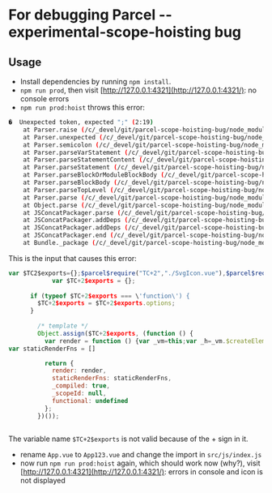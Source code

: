 # For debugging Parcel --experimental-scope-hoisting bug

## Usage

* Install dependencies by running `npm install`.
* `npm run prod`, then visit [http://127.0.0.1:4321](http://127.0.0.1:4321/): no console errors
* `npm run prod:hoist` throws this error:

```bash
�  Unexpected token, expected ";" (2:19)
    at Parser.raise (/c/_devel/git/parcel-scope-hoisting-bug/node_modules/@babel/parser/lib/index.js:3831:17)
    at Parser.unexpected (/c/_devel/git/parcel-scope-hoisting-bug/node_modules/@babel/parser/lib/index.js:5143:16)
    at Parser.semicolon (/c/_devel/git/parcel-scope-hoisting-bug/node_modules/@babel/parser/lib/index.js:5131:40)
    at Parser.parseVarStatement (/c/_devel/git/parcel-scope-hoisting-bug/node_modules/@babel/parser/lib/index.js:7716:12)
    at Parser.parseStatementContent (/c/_devel/git/parcel-scope-hoisting-bug/node_modules/@babel/parser/lib/index.js:7310:21)
    at Parser.parseStatement (/c/_devel/git/parcel-scope-hoisting-bug/node_modules/@babel/parser/lib/index.js:7243:17)
    at Parser.parseBlockOrModuleBlockBody (/c/_devel/git/parcel-scope-hoisting-bug/node_modules/@babel/parser/lib/index.js:7819:25)
    at Parser.parseBlockBody (/c/_devel/git/parcel-scope-hoisting-bug/node_modules/@babel/parser/lib/index.js:7806:10)
    at Parser.parseTopLevel (/c/_devel/git/parcel-scope-hoisting-bug/node_modules/@babel/parser/lib/index.js:7181:10)
    at Parser.parse (/c/_devel/git/parcel-scope-hoisting-bug/node_modules/@babel/parser/lib/index.js:8669:17)
    at Object.parse (/c/_devel/git/parcel-scope-hoisting-bug/node_modules/@babel/parser/lib/index.js:10669:38)
    at JSConcatPackager.parse (/c/_devel/git/parcel-scope-hoisting-bug/node_modules/parcel-bundler/src/packagers/JSConcatPackager.js:345:23)
    at JSConcatPackager.addDeps (/c/_devel/git/parcel-scope-hoisting-bug/node_modules/parcel-bundler/src/packagers/JSConcatPackager.js:235:25)
    at JSConcatPackager.addDeps (/c/_devel/git/parcel-scope-hoisting-bug/node_modules/parcel-bundler/src/packagers/JSConcatPackager.js:223:27)
    at JSConcatPackager.end (/c/_devel/git/parcel-scope-hoisting-bug/node_modules/parcel-bundler/src/packagers/JSConcatPackager.js:441:36)
    at Bundle._package (/c/_devel/git/parcel-scope-hoisting-bug/node_modules/parcel-bundler/src/Bundle.js:199:20)
```

This is the input that causes this error:

```javascript
var $TC2$exports={};$parcel$require("TC+2","./SvgIcon.vue"),$parcel$require("TC+2","./Simple.vue"),$parcel$require("TC+2","./Ref.vue");var $TC2$export$default={name:"App",components:{"svg-icon":$TC2$import$SvgIcon,simple:$TC2$import$Simple,ref:$TC2$import$Ref}};$TC2$exports.default=$TC2$export$default;
            var $TC+2$exports = {};
          
      if (typeof $TC+2$exports === \'function\') {
        $TC+2$exports = $TC+2$exports.options;
      }
    
        /* template */
        Object.assign($TC+2$exports, (function () {
          var render = function () {var _vm=this;var _h=_vm.$createElement;var _c=_vm._self._c||_h;return _c(\'div\',[_c(\'simple\'),_vm._v(" "),_c(\'ref\'),_vm._v(" Before Icon"),_c(\'svg-icon\'),_vm._v("After Icon ")],1)}
var staticRenderFns = []

          return {
            render: render,
            staticRenderFns: staticRenderFns,
            _compiled: true,
            _scopeId: null,
            functional: undefined
          };
        })());
      
```

The variable name `$TC+2$exports` is not valid because of the + sign in it.

* rename `App.vue` to `App123.vue` and change the import in `src/js/index.js`
* now run `npm run prod:hoist` again, which should work now (why?), visit [http://127.0.0.1:4321](http://127.0.0.1:4321/): errors in console and icon is not displayed